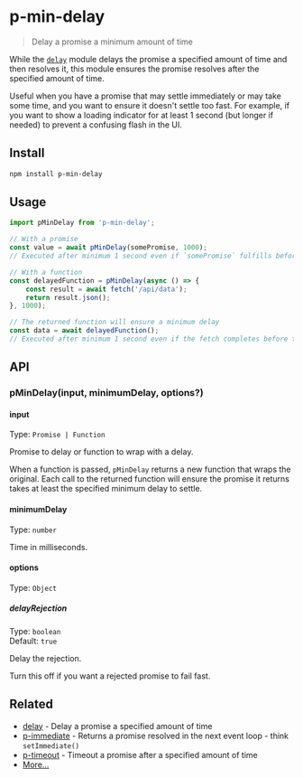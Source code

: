 # p-min-delay

> Delay a promise a minimum amount of time

While the [`delay`](https://github.com/sindresorhus/delay) module delays the promise a specified amount of time and then resolves it, this module ensures the promise resolves after the specified amount of time.

Useful when you have a promise that may settle immediately or may take some time, and you want to ensure it doesn't settle too fast. For example, if you want to show a loading indicator for at least 1 second (but longer if needed) to prevent a confusing flash in the UI.

## Install

```sh
npm install p-min-delay
```

## Usage

```js
import pMinDelay from 'p-min-delay';

// With a promise
const value = await pMinDelay(somePromise, 1000);
// Executed after minimum 1 second even if `somePromise` fulfills before that

// With a function
const delayedFunction = pMinDelay(async () => {
	const result = await fetch('/api/data');
	return result.json();
}, 1000);

// The returned function will ensure a minimum delay
const data = await delayedFunction();
// Executed after minimum 1 second even if the fetch completes before that
```

## API

### pMinDelay(input, minimumDelay, options?)

#### input

Type: `Promise | Function`

Promise to delay or function to wrap with a delay.

When a function is passed, `pMinDelay` returns a new function that wraps the original. Each call to the returned function will ensure the promise it returns takes at least the specified minimum delay to settle.

#### minimumDelay

Type: `number`

Time in milliseconds.

#### options

Type: `Object`

##### delayRejection

Type: `boolean`\
Default: `true`

Delay the rejection.

Turn this off if you want a rejected promise to fail fast.

## Related

- [delay](https://github.com/sindresorhus/delay) - Delay a promise a specified amount of time
- [p-immediate](https://github.com/sindresorhus/p-immediate) - Returns a promise resolved in the next event loop - think `setImmediate()`
- [p-timeout](https://github.com/sindresorhus/p-timeout) - Timeout a promise after a specified amount of time
- [More…](https://github.com/sindresorhus/promise-fun)
